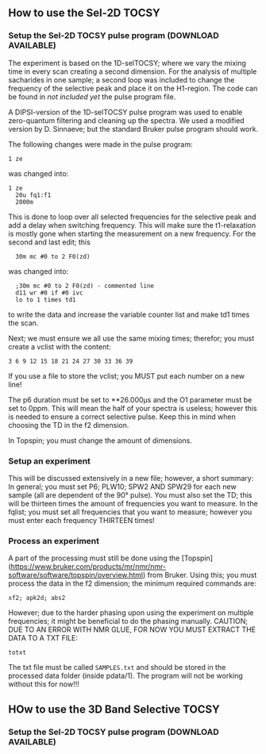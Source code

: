 ## How to use the Sel-2D TOCSY
### Setup the Sel-2D TOCSY pulse program (DOWNLOAD AVAILABLE)

The experiment is based on the 1D-selTOCSY; where we vary the mixing time in every scan creating a second dimension.
For the analysis of multiple sacharides in one sample; a second loop was included to change the frequency of the selective peak and place it on the H1-region.
The code can be found in *not included yet* the pulse program file.

A DIPSI-version of the 1D-selTOCSY pulse program was used to enable zero-quantum filtering and cleaning up the spectra.
We used a modified version by D. Sinnaeve; but the standard Bruker pulse program should work.

The following changes were made in the pulse program:

```
1 ze
```
was changed into:
```
1 ze
  20u fq1:f1
  2000m
```
This is done to loop over all selected frequencies for the selective peak and add a delay when switching frequency. This will make sure the t1-relaxation is mostly gone when starting the measurement on a new frequency.
For the second and last edit; this
```
  30m mc #0 to 2 F0(zd)
```
was changed into:
```
  ;30m mc #0 to 2 F0(zd) - commented line
  d11 wr #0 if #0 ivc
  lo to 1 times td1
```
to write the data and increase the variable counter list and make td1 times the scan.

Next; we must ensure we all use the same mixing times; therefor; you must create a vclist with the content:
```
3 6 9 12 15 18 21 24 27 30 33 36 39
```
If you use a file to store the vclist; you MUST put each number on a new line!

The p6 duration must be set to **26.000µs and the O1 parameter must be set to 0ppm.
This will mean the half of your spectra is useless; however this is needed to ensure a correct selective pulse. Keep this in mind when choosing the TD in the f2 dimension.

In Topspin; you must change the amount of dimensions.

### Setup an experiment

This will be discussed extensively in a new file; however, a short summary:
In general; you must set P6; PLW10; SPW2 AND SPW29 for each new sample (all are dependent of the 90° pulse).
You must also set the TD; this will be thirteen times the amount of frequencies you want to measure.
In the fqlist; you must set all frequencies that you want to measure; however you must enter each frequency THIRTEEN times!

### Process an experiment

A part of the processing must still be done using the [Topspin] (https://www.bruker.com/products/mr/nmr/nmr-software/software/topspin/overview.html) from Bruker.
Using this; you must process the data in the f2 dimension; the minimum required commands are:

```
xf2; apk2d; abs2
```

However; due to the harder phasing upon using the experiment on multiple frequencies; it might be beneficial to do the phasing manually.
CAUTION; DUE TO AN ERROR WITH NMR GLUE, FOR NOW YOU MUST EXTRACT THE DATA TO A TXT FILE:
```
totxt
```
The txt file must be called ```SAMPLES.txt``` and should be stored in the processed data folder (inside pdata/1).
The program will not be working without this for now!!!

## HOw to use the 3D Band Selective TOCSY
### Setup the Sel-2D TOCSY pulse program (DOWNLOAD AVAILABLE)